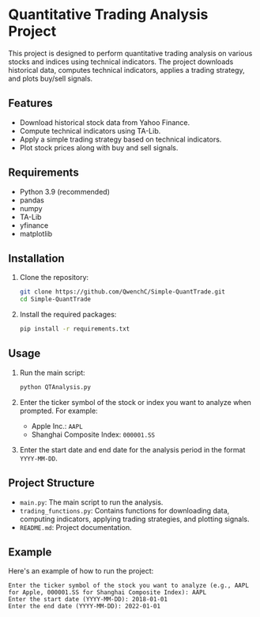 # Quantitative Trading Analysis Project

This project is designed to perform quantitative trading analysis on various stocks and indices using technical indicators. The project downloads historical data, computes technical indicators, applies a trading strategy, and plots buy/sell signals.

## Features

- Download historical stock data from Yahoo Finance.
- Compute technical indicators using TA-Lib.
- Apply a simple trading strategy based on technical indicators.
- Plot stock prices along with buy and sell signals.

## Requirements

- Python 3.9 (recommended)
- pandas
- numpy
- TA-Lib
- yfinance
- matplotlib

## Installation

1. Clone the repository:
    ```bash
    git clone https://github.com/QwenchC/Simple-QuantTrade.git
    cd Simple-QuantTrade
    ```

2. Install the required packages:
    ```bash
    pip install -r requirements.txt
    ```

## Usage

1. Run the main script:
    ```bash
    python QTAnalysis.py
    ```

2. Enter the ticker symbol of the stock or index you want to analyze when prompted. For example:
    - Apple Inc.: `AAPL`
    - Shanghai Composite Index: `000001.SS`
    
3. Enter the start date and end date for the analysis period in the format `YYYY-MM-DD`.

## Project Structure

- `main.py`: The main script to run the analysis.
- `trading_functions.py`: Contains functions for downloading data, computing indicators, applying trading strategies, and plotting signals.
- `README.md`: Project documentation.

## Example

Here's an example of how to run the project:

```plaintext
Enter the ticker symbol of the stock you want to analyze (e.g., AAPL for Apple, 000001.SS for Shanghai Composite Index): AAPL
Enter the start date (YYYY-MM-DD): 2018-01-01
Enter the end date (YYYY-MM-DD): 2022-01-01
